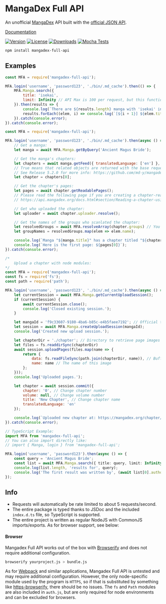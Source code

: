 # MangaDex Full API
An unofficial [MangaDex](https://www.mangadex.org) API built with the [official JSON API](https://api.mangadex.org/docs.html).

[Documentation](https://md-y.github.io/mangadex-full-api)

[![Version](https://img.shields.io/npm/v/mangadex-full-api.svg?style=flat)](https://www.npmjs.com/package/mangadex-full-api)
[![License](https://img.shields.io/github/license/md-y/mangadex-full-api.svg?style=flat)](https://github.com/md-y/mangadex-full-api/blob/master/LICENSE)
[![Downloads](https://img.shields.io/npm/dm/mangadex-full-api.svg?style=flat)](https://www.npmjs.com/package/mangadex-full-api)
[![Mocha Tests](https://github.com/md-y/mangadex-full-api/actions/workflows/mocha-tests.yml/badge.svg)](https://github.com/md-y/mangadex-full-api/actions/workflows/mocha-tests.yml)

```bash
npm install mangadex-full-api
```

## Examples

```javascript
const MFA = require('mangadex-full-api');

MFA.login('username', 'password123', './bin/.md_cache').then(() => {
    MFA.Manga.search({
        title: 'isekai',
        limit: Infinity // API Max is 100 per request, but this function accepts more
    }).then(results => {
        console.log(`There are ${results.length} manga with 'isekai' in the title:`);
        results.forEach((elem, i) => console.log(`[${i + 1}] ${elem.title}`));
    }).catch(console.error);
}).catch(console.error);

```

```javascript
const MFA = require('mangadex-full-api');

MFA.login('username', 'password123', './bin/.md_cache').then(async () => {
    // Get a manga:
    let manga = await MFA.Manga.getByQuery('Ancient Magus Bride');

    // Get the manga's chapters:
    let chapters = await manga.getFeed({ translatedLanguage: ['en'] }, true); 
    // True means that related objects are returned with the base request
    // See Release 5.2.0 for more info: https://github.com/md-y/mangadex-full-api/releases/tag/5.2.0
    let chapter = chapters[0];

    // Get the chapter's pages:
    let pages = await chapter.getReadablePages(); 
    // Please read the following page if you are creating a chapter-reading application:
    // https://api.mangadex.org/docs.html#section/Reading-a-chapter-using-the-API/Report

    // Get who uploaded the chapter:
    let uploader = await chapter.uploader.resolve();

    // Get the names of the groups who scanlated the chapter:
    let resolvedGroups = await MFA.resolveArray(chapter.groups) // You can resolve Relationship arrays with this shortcut
    let groupNames = resolvedGroups.map(elem => elem.name);

    console.log(`Manga "${manga.title}" has a chapter titled "${chapter.title}" that was uploaded by ${uploader.username} and scanlated by ${groupNames.join('and')}.`);
    console.log(`Here is the first page: ${pages[0]}`);
}).catch(console.error);

```

```javascript
/*
    Upload a chapter with node modules:
*/
const MFA = require('mangadex-full-api');
const fs = require('fs');
const path = require('path');

MFA.login('username', 'password123', './bin/.md_cache').then(async () => {
    let currentSession = await MFA.Manga.getCurrentUploadSession();
    if (currentSession) {
        await currentSession.close();
        console.log('Closed existing session.');
    }

    let mangaId = 'f9c33607-9180-4ba6-b85c-e4b5faee7192'; // Official test manga
    let session = await MFA.Manga.createUploadSession(mangaId); 
    console.log('Created new upload session.');

    let chapterDir = './chapter'; // Directory to retrieve page images
    let files = fs.readdirSync(chapterDir)
    await session.uploadPages(files.map(name => {
        return {
            data: fs.readFileSync(path.join(chapterDir, name)), // Buffer-like data
            name: name // The name of this image
        };
    }));
    console.log('Uploaded pages.');

    let chapter = await session.commit({
        chapter: '0', // Change chapter number
        volume: null, // Change volume number
        title: 'New Chapter', // Change chapter name
        translatedLanguage: 'en'
    });

    console.log(`Uploaded new chapter at: https://mangadex.org/chapter/${chapter.id}`);
}).catch(console.error);

```

```typescript
// TypeScript Example:
import MFA from 'mangadex-full-api';
// You can also import directly like:
// import { Manga, login } from 'mangadex-full-api';

MFA.login('username', 'password123').then(async () => {
    const query = 'Ancient Magus Bride';
    const list = await MFA.Manga.search({ title: query, limit: Infinity });
    console.log(list.length, 'results for', query);
    console.log('The first result was written by', (await list[0].authors[0].resolve()).name);
});
```

## Info

* Requests will automatically be rate limited to about 5 requests/second.
* The entire package is typed thanks to JSDoc and the included ```index.d.ts``` file, so TypeScript is supported.
* The entire project is written as regular NodeJS with CommonJS imports/exports. As for browser support, see below:

#### Browser

Mangadex Full API works out of the box with [Browserify](https://browserify.org/) and does not require additional configuration.

```bash
browserify yourproject.js > bundle.js
```

As for [Webpack](https://webpack.js.org/) and similar applications, Mangadex Full API is untested and may require additional configuration.
However, the only node-specific module used by the program is ```HTTPS```, so if that is substituted by something like [https-browserify](https://www.npmjs.com/package/https-browserify), there should be no issues.
The ```fs``` and ```Path``` modules are also included in ```auth.js```, but are only required for node environments and can be excluded for browsers.
